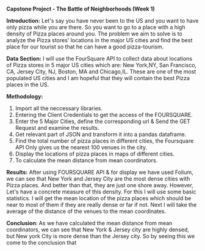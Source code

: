 **Capstone Project - The Battle of Neighborhoods (Week 1)**

**Introduction:**
Let's say you have never been to the US and you want to have only pizza while you are there. So you want to go to a place with a high density of Pizza places around you. The problem we aim to solve is to analyze the Pizza stores' locations in the major US cities and find the best place for our tourist so that he can have a good pizza-tourism.

**Data Section:**
I will use the FourSquare API to collect data about locations of Pizza stores in 5 major US cities which are: New York,NY, San Francisco, CA, Jersey City, NJ, Boston, MA and Chicago,IL. These are one of the most populated US cities and I am hopeful that they will contain the best Pizza places in the US.

**Methodology:**
1. Import all the neccessary libraries.
2. Entering the Client Credentials to get the access of the FOURSQUARE.
3. Enter the 5 Major Cities, define the corresponding url & Send the GET Request and examine the results.
4. Get relevant part of JSON and transform it into a pandas dataframe.
5. Find the total number of pizza places in different cities, the Foursquare API Only gives us the nearest 100 venues in the city.
6. Display the locations of pizza places in maps of different cities.
7. To calculate the mean distance from mean coordinators.

**Results:**
After using FOURSQUARE API & for display we have used Folium, we can see that New York and Jersey City are the most dense cities with Pizza places. And better than that, they are just one shore away. However, Let's have a concrete measure of this density. For this I will use some basic statistics. I will get the mean location of the pizza places which should be near to most of them if they are really dense or far if not. Next I will take the average of the distance of the venues to the mean coordinates.

**Conclusion**:
As we have calculated the mean distance from mean coordinators, we can see that New York & Jersey city are highly densed, but New york City is more dense than the Jersey city. 
So by seeing this we come to the conclusion that